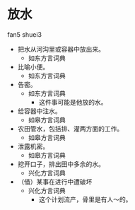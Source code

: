# 放水
fan5 shuei3
+ 把水从河沟里或容器中放出来。
  * 如东方言词典
+ 比喻小便。
  * 如东方言词典
+ 告密。
  * 如东方言词典
    - 这件事可能是他放的水。
+ 给容器中注水。
  * 如皋方言词典
+ 农田管水，包括排、灌两方面的工作。
  * 如皋方言词典
+ 泄露机密。
  * 如皋方言词典
+ 挖开口子，排出田中多余的水。
  * 兴化方言词典
+ （借）某事在进行中遭破坏
  * 兴化方言词典
    - 这个计划流产，骨里是有人～的。
